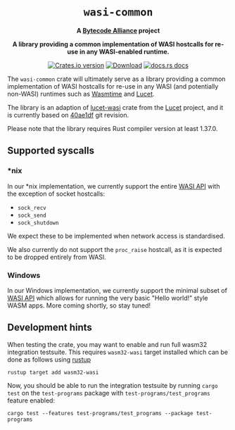 <div align="center">
  <h1><code>wasi-common</code></h1>

<strong>A <a href="https://bytecodealliance.org/">Bytecode Alliance</a> project</strong>

  <p>
    <strong>A library providing a common implementation of WASI hostcalls for re-use in any WASI-enabled runtime.</strong>
  </p>

  <p>
    <a href="https://crates.io/crates/wasi-common"><img src="https://img.shields.io/crates/v/wasi-common.svg?style=flat-square" alt="Crates.io version" /></a>
    <a href="https://crates.io/crates/wasi-common"><img src="https://img.shields.io/crates/d/wasi-common.svg?style=flat-square" alt="Download" /></a>
    <a href="https://docs.rs/wasi-common/"><img src="https://img.shields.io/badge/docs-latest-blue.svg?style=flat-square" alt="docs.rs docs" /></a>
  </p>
</div>

The `wasi-common` crate will ultimately serve as a library providing a common implementation of
WASI hostcalls for re-use in any WASI (and potentially non-WASI) runtimes
such as [Wasmtime] and [Lucet].

The library is an adaption of [lucet-wasi] crate from the [Lucet] project, and it is
currently based on [40ae1df][lucet-wasi-tracker] git revision.

Please note that the library requires Rust compiler version at least 1.37.0.

[Wasmtime]: https://github.com/bytecodealliance/wasmtime
[Lucet]: https://github.com/fastly/lucet
[lucet-wasi]: https://github.com/fastly/lucet/tree/master/lucet-wasi
[lucet-wasi-tracker]: https://github.com/fastly/lucet/commit/40ae1df64536250a2b6ab67e7f167d22f4aa7f94

## Supported syscalls

### *nix
In our *nix implementation, we currently support the entire [WASI API]
with the exception of socket hostcalls:
- `sock_recv`
- `sock_send`
- `sock_shutdown`

We expect these to be implemented when network access is standardised.

We also currently do not support the `proc_raise` hostcall, as it is expected to
be dropped entirely from WASI.

[WASI API]: https://github.com/WebAssembly/WASI/blob/master/phases/snapshot/docs.md

### Windows
In our Windows implementation, we currently support the minimal subset of [WASI API]
which allows for running the very basic "Hello world!" style WASM apps. More coming shortly,
so stay tuned!

## Development hints
When testing the crate, you may want to enable and run full wasm32 integration testsuite. This
requires `wasm32-wasi` target installed which can be done as follows using [rustup]

```
rustup target add wasm32-wasi
```

[rustup]: https://rustup.rs

Now, you should be able to run the integration testsuite by running `cargo test` on the
`test-programs` package with `test-programs/test_programs` feature enabled:

```
cargo test --features test-programs/test_programs --package test-programs
```

